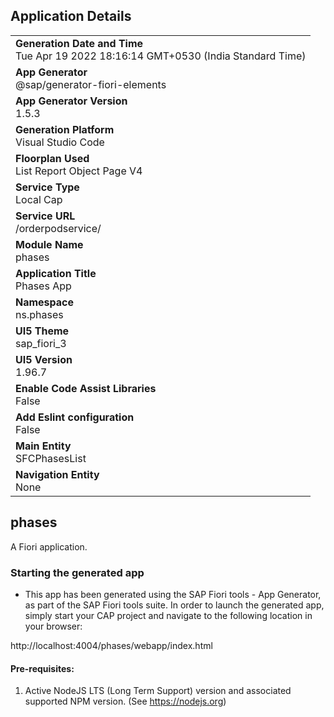 ## Application Details
|               |
| ------------- |
|**Generation Date and Time**<br>Tue Apr 19 2022 18:16:14 GMT+0530 (India Standard Time)|
|**App Generator**<br>@sap/generator-fiori-elements|
|**App Generator Version**<br>1.5.3|
|**Generation Platform**<br>Visual Studio Code|
|**Floorplan Used**<br>List Report Object Page V4|
|**Service Type**<br>Local Cap|
|**Service URL**<br>/orderpodservice/
|**Module Name**<br>phases|
|**Application Title**<br>Phases App|
|**Namespace**<br>ns.phases|
|**UI5 Theme**<br>sap_fiori_3|
|**UI5 Version**<br>1.96.7|
|**Enable Code Assist Libraries**<br>False|
|**Add Eslint configuration**<br>False|
|**Main Entity**<br>SFCPhasesList|
|**Navigation Entity**<br>None|

## phases

A Fiori application.

### Starting the generated app

-   This app has been generated using the SAP Fiori tools - App Generator, as part of the SAP Fiori tools suite.  In order to launch the generated app, simply start your CAP project and navigate to the following location in your browser:

http://localhost:4004/phases/webapp/index.html

#### Pre-requisites:

1. Active NodeJS LTS (Long Term Support) version and associated supported NPM version.  (See https://nodejs.org)


